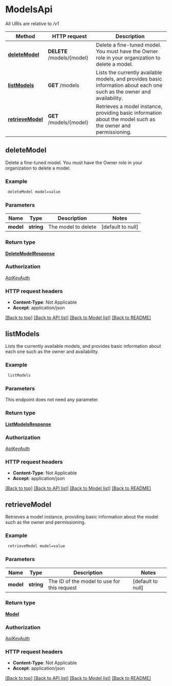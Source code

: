 # ModelsApi

All URIs are relative to */v1*

Method | HTTP request | Description
------------- | ------------- | -------------
[**deleteModel**](ModelsApi.md#deleteModel) | **DELETE** /models/{model} | Delete a fine-tuned model. You must have the Owner role in your organization to delete a model.
[**listModels**](ModelsApi.md#listModels) | **GET** /models | Lists the currently available models, and provides basic information about each one such as the owner and availability.
[**retrieveModel**](ModelsApi.md#retrieveModel) | **GET** /models/{model} | Retrieves a model instance, providing basic information about the model such as the owner and permissioning.



## deleteModel

Delete a fine-tuned model. You must have the Owner role in your organization to delete a model.

### Example

```bash
 deleteModel model=value
```

### Parameters


Name | Type | Description  | Notes
------------- | ------------- | ------------- | -------------
 **model** | **string** | The model to delete | [default to null]

### Return type

[**DeleteModelResponse**](DeleteModelResponse.md)

### Authorization

[ApiKeyAuth](../README.md#ApiKeyAuth)

### HTTP request headers

- **Content-Type**: Not Applicable
- **Accept**: application/json

[[Back to top]](#) [[Back to API list]](../README.md#documentation-for-api-endpoints) [[Back to Model list]](../README.md#documentation-for-models) [[Back to README]](../README.md)


## listModels

Lists the currently available models, and provides basic information about each one such as the owner and availability.

### Example

```bash
 listModels
```

### Parameters

This endpoint does not need any parameter.

### Return type

[**ListModelsResponse**](ListModelsResponse.md)

### Authorization

[ApiKeyAuth](../README.md#ApiKeyAuth)

### HTTP request headers

- **Content-Type**: Not Applicable
- **Accept**: application/json

[[Back to top]](#) [[Back to API list]](../README.md#documentation-for-api-endpoints) [[Back to Model list]](../README.md#documentation-for-models) [[Back to README]](../README.md)


## retrieveModel

Retrieves a model instance, providing basic information about the model such as the owner and permissioning.

### Example

```bash
 retrieveModel model=value
```

### Parameters


Name | Type | Description  | Notes
------------- | ------------- | ------------- | -------------
 **model** | **string** | The ID of the model to use for this request | [default to null]

### Return type

[**Model**](Model.md)

### Authorization

[ApiKeyAuth](../README.md#ApiKeyAuth)

### HTTP request headers

- **Content-Type**: Not Applicable
- **Accept**: application/json

[[Back to top]](#) [[Back to API list]](../README.md#documentation-for-api-endpoints) [[Back to Model list]](../README.md#documentation-for-models) [[Back to README]](../README.md)

